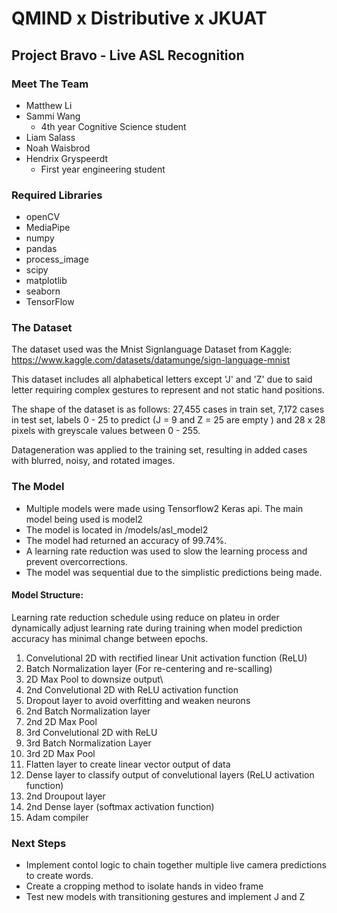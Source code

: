 # QMIND x Distributive x JKUAT
## Project Bravo - Live ASL Recognition

### Meet The Team
- Matthew Li
- Sammi Wang
    - 4th year Cognitive Science student
- Liam Salass
- Noah Waisbrod
- Hendrix Gryspeerdt
    - First year engineering student

### Required Libraries

- openCV
- MediaPipe
- numpy
- pandas
- process_image
- scipy
- matplotlib
- seaborn
- TensorFlow

### The Dataset

The dataset used was the Mnist Signlanguage Dataset from Kaggle:
https://www.kaggle.com/datasets/datamunge/sign-language-mnist

This dataset includes all alphabetical letters except 'J' and 'Z' due to said letter requiring complex gestures to represent and not static hand positions. 

The shape of the dataset is as follows:
27,455 cases in train set, 7,172 cases in test set, labels 0 - 25 to predict (J = 9 and Z = 25 are empty ) and 28 x 28 pixels with greyscale values between 0 - 255.

Datageneration was applied to the training set, resulting in added cases with blurred, noisy, and rotated images. 

### The Model
- Multiple models were made using Tensorflow2 Keras api. The main model being used is model2
- The model is located in /models/asl_model2
- The model had returned an accuracy of 99.74%. 
- A learning rate reduction was used to slow the learning process and prevent overcorrections.
- The model was sequential due to the simplistic predictions being made. 

#### Model Structure:
Learning rate reduction schedule using reduce on plateu in order dynamically adjust learning rate during training when model prediction accuracy has minimal change between epochs. 

1.  Convelutional 2D with rectified linear Unit activation function (ReLU)
2.  Batch Normalization layer (For re-centering and re-scalling)
3.  2D Max Pool to downsize output\
4.  2nd Convelutional 2D with ReLU activation function 
5.  Dropout layer to avoid overfitting and weaken neurons
6.  2nd Batch Normalization layer
7.  2nd 2D Max Pool 
8.  3rd Convelutional 2D with ReLU
9.  3rd Batch Normalization Layer
10. 3rd 2D Max Pool
11. Flatten layer to create linear vector output of data
12. Dense layer to classify output of convelutional layers (ReLU activation function)
13. 2nd Droupout layer
14. 2nd Dense layer (softmax activation function)
15. Adam compiler
 

### Next Steps

- Implement contol logic to chain together multiple live camera predictions to create words.
- Create a cropping method to isolate hands in video frame
- Test new models with transitioning gestures and implement J and Z
